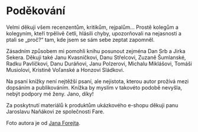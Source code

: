 # Poděkování

Velmi děkuji všem recenzentům, kritikům, rejpalům… Prostě kolegům a kolegyním, kteří trpělivě četli, hlásili chyby, upozorňovali na nejasnosti a ptali se „proč?“ tam, kde jsem se sám sebe zeptat zapomněl.

Zásadním způsobem mi pomohli knihu posunout zejména Dan Srb a Jirka Sekera. Děkuji také Janu Kvasničkovi, Danu Střelcovi, Zuzaně Šumlanské, Radku Pavlíčkovi, Danu Duráňovi, Janu Polzerovi, Michalu Miklášovi, Tomáši Musiolovi, Kristině Voľanské a Honzovi Sládkovi.

Na psaní knížky není nejtěžší psaní, ale nejistota, kterou autor prožívá mezi dopsáním a publikováním. Knížka by myslím v takovéto podobě nevyšla, nebýt podpory mé ženy. Jano, díky!

Za poskytnutí materiálů k produktům ukázkového e-shopu děkuji panu Jaroslavu Naňákovi ze společnosti Fare.

Foto autora je od [Jana Forejta](https://about.me/janforejt). 

